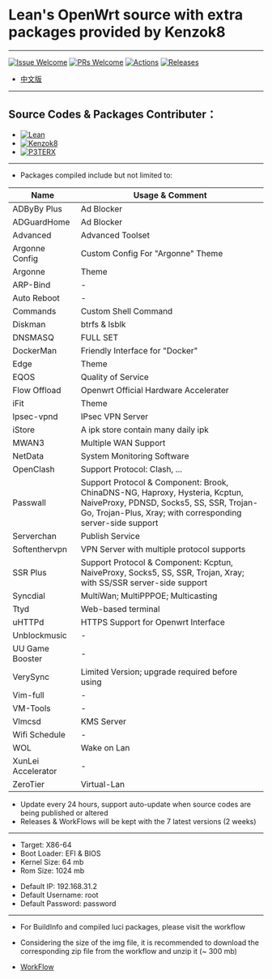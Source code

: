 # Lean's OpenWrt source with extra packages provided by Kenzok8

----

[1]: https://img.shields.io/badge/Issue-Welcome-brightgreen
[2]: https://github.com/Neurotoxin0/OpenWrt/issues/new
[3]: https://img.shields.io/badge/PRs-Welcome-brightgreen
[4]: https://github.com/Neurotoxin0/OpenWrt/pulls
[5]: https://img.shields.io/github/workflow/status/Neurotoxin0/OpenWrt/Project%20Openwrt%20CL
[6]: https://github.com/Neurotoxin0/OpenWrt/actions
[7]: https://img.shields.io/github/v/release/Neurotoxin0/OpenWrt
[8]: https://github.com/Neurotoxin0/OpenWrt/releases

[![Issue Welcome][1]][2]
[![PRs Welcome][3]][4]
[![Actions][5]][6]
[![Releases][7]][8]
- [中文版](https://github.com/Neurotoxin0/OpenWrt/blob/master/README.md "中文版")

----

## Source Codes & Packages Contributer：
+ [![Lean](https://img.shields.io/badge/OpenWrt%20Source%20Code-Lean-brightgreen?style=flat-square&logo=appveyor)](https://github.com/coolsnowwolf/lede) 
+ [![Kenzok8](https://img.shields.io/badge/OpenWrt%20Extra%20Packages-Kenzok8-brightgreen?style=flat-square&logo=appveyor)](https://github.com/kenzok8/openwrt-packages) 
+ [![P3TERX](https://img.shields.io/badge/Github%20WorkFlow%20Auto%20Build-P3TERX-brightgreen?style=flat-square&logo=appveyor)](https://github.com/P3TERX/Actions-OpenWrt)

----

+ Packages compiled include but not limited to: 

|Name|Usage & Comment
-|-
|ADByBy Plus|Ad Blocker|
|ADGuardHome|Ad Blocker|
|Advanced|Advanced Toolset|
|Argonne Config|Custom Config For "Argonne" Theme|
|Argonne|Theme|
|ARP-Bind|-|
|Auto Reboot|-|
|Commands|Custom Shell Command|
|Diskman|btrfs & lsblk|
|DNSMASQ|FULL SET|
|DockerMan|Friendly Interface for "Docker"|
|Edge|Theme|
|EQOS|Quality of Service|
|Flow Offload|Openwrt Official Hardware Accelerater|
|iFit|Theme|
|Ipsec-vpnd|IPsec VPN Server|
|iStore|A ipk store contain many daily ipk|
|MWAN3|Multiple WAN Support|
|NetData|System Monitoring Software|
|OpenClash|Support Protocol: Clash, ...|
|Passwall|Support Protocol & Component: Brook, ChinaDNS-NG, Haproxy, Hysteria, Kcptun, NaiveProxy, PDNSD, Socks5, SS, SSR, Trojan-Go, Trojan-Plus, Xray; with corresponding server-side support|
|Serverchan|Publish Service|
|Softenthervpn|VPN Server with multiple protocol supports|
|SSR Plus|Support Protocol & Component: Kcptun, NaiveProxy, Socks5, SS, SSR, Trojan, Xray; with SS/SSR server-side support|
|Syncdial|MultiWan; MultiPPPOE; Multicasting|
|Ttyd|Web-based terminal|
|uHTTPd|HTTPS Support for Openwrt Interface|
|Unblockmusic|-|
|UU Game Booster|-|
|VerySync|Limited Version; upgrade required before using|
|Vim-full|-|
|VM-Tools|-|
|Vlmcsd|KMS Server|
|Wifi Schedule|-|
|WOL|Wake on Lan|
|XunLei Accelerator|-|
|ZeroTier|Virtual-Lan|

- Update every 24 hours, support auto-update when source codes are being published or altered
- Releases & WorkFlows will be kept with the 7 latest versions (2 weeks)

----

- Target: X86-64
- Boot Loader: EFI & BIOS
- Kernel Size: 64 mb
- Rom Size: 1024 mb
+ Default IP: 192.168.31.2
+ Default Username: root
+ Default Password: password

----

+ For BuildInfo and compiled luci packages, please visit the workflow
- Considering the size of the img file, it is recommended to download the corresponding zip file from the workflow and unzip it (~ 300 mb)
+ [WorkFlow](https://github.com/Neurotoxin0/OpenWrt/actions "WorkFlow")
